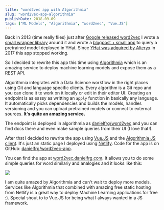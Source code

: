 ```yaml
---
title: "word2vec app with Algorithmia"
slug: "word2vec-app-algorithmia"
publishDate: 2018-09-09
tags: ["ML Models", "Algorithmia", "word2vec", "Vue.JS"]
---
```


Back in 2013 (time really flies) just after [Google released word2vec](https://code.google.com/archive/p/word2vec/)
I wrote a [small wrapper library](https://github.com/danielfrg/word2vec) around it and wrote a [blogpost + small app](/blog/2013/09/word2vec-yhat/) to query a pretrained model deployed in YHat.
Since [YHat was adquired by Alteryx](https://www.alteryx.com/press-releases/2017-06-05-alteryx-acquires-yhat-accelerate-data-science-model-deployment)
in 2017 this app stopped working.

So I decided to rewrite this app this time using [Algorithmia](https://algorithmia.com/) which is an amazing service
to deploy machine learning models and expose them as a REST API.

Algorithmia integrates with a Data Science workflow in the right places using Git and language specific clients.
Every algorithm is a Git repo and you can clone it to work on it locally or edit in their editor UI.
Creating an endpoint is as eassy as writting an `apply` function in basically any language.
It automatically picks dependencies and builds the models, handles versioning and you can upload pretrained models
or connect to external sources.
**It's quite an amazing service.**

The endpoint is deployed in algorithmia as [danielfrg/word2vec](https://algorithmia.com/algorithms/danielfrg/word2vec)
and you can find docs there and even make sample queries from their UI (I love that!).

After that I decided to rewrite the app using [Vue.JS](https://vuejs.org/) and the [Algorithmia JS client](https://algorithmia.com/developers/clients/javascript/).
It's just an static page I deployed using [Netlify](netlify.com). Code for the app is on GitHub: [danielfrg/word2vec-app](https://github.com/danielfrg/word2vec-app).

You can find the app at [word2vec.danielfrg.com](https://word2vec.danielfrg.com/).
It allows you to do some simple queries for word similariy and analogies and it looks like this:

![](/blog/2018/09/word2vec-algorithmia/word2vec-app.png)

I am quite amazed by Algorithmia and can't wait to deploy more models.
Services like Algorithmia that combined with amazing free static hosting from Netlify is a great way to deploy
Machine Learning applications for free :). Special shout to to Vue.JS for being what I always wanted in a JS framework.
